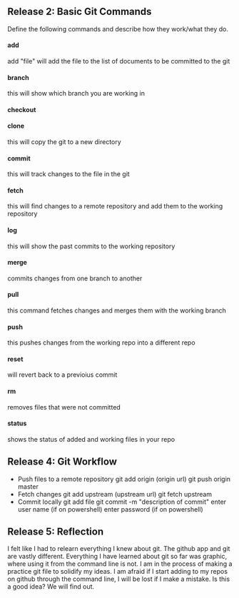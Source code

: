 ## Release 2: Basic Git Commands
Define the following commands and describe how they work/what they do.  


#### add
add "file" will add the file to the list of documents to be committed to the git 

#### branch
this will show which branch you are working in

#### checkout
<!-- Your defnition here -->

#### clone
this will copy the git to a new directory

#### commit
this will track changes to the file in the git

#### fetch
this will find changes to a remote repository and add them to the working repository

#### log
this will show the past commits to the working repository

#### merge
commits changes from one branch to another

#### pull
this command fetches changes and merges them with the working branch

#### push
this pushes changes from the working repo into a different repo

#### reset
will revert back to a previoius commit

#### rm
removes files that were not committed

#### status
shows the status of added and working files in your repo


## Release 4: Git Workflow

- Push files to a remote repository
	git add origin (origin url)
	git push origin master
- Fetch changes
	git add upstream (upstream url)
	git fetch upstream
- Commit locally
	git add file
	git commit -m "description of commit"
	enter user name (if on powershell)
	enter password (if on powershell)
## Release 5: Reflection
I felt like I had to relearn everything I knew about git. The github app and git are vastly different. Everything I have learned about git so far was graphic, where using it from the command line is not. I am in the process of making a practice git file to solidify my ideas. I am afraid if I start adding to my repos on github through the command line, I will be lost if I make a mistake. Is this a good idea? We will find out. 